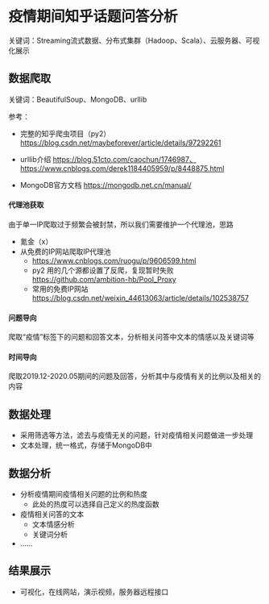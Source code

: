 # 疫情期间知乎话题问答分析

关键词：Streaming流式数据、分布式集群（Hadoop、Scala）、云服务器、可视化展示

## 数据爬取

关键词：BeautifulSoup、MongoDB、urllib

参考：

- 完整的知乎爬虫项目（py2）https://blog.csdn.net/maybeforever/article/details/97292261

- urllib介绍 https://blog.51cto.com/caochun/1746987、https://www.cnblogs.com/derek1184405959/p/8448875.html
- MongoDB官方文档 https://mongodb.net.cn/manual/

#### 代理池获取

由于单一IP爬取过于频繁会被封禁，所以我们需要维护一个代理池，思路

- 氪金（x）
- 从免费的IP网站爬取IP代理池
  - https://www.cnblogs.com/ruogu/p/9606599.html
  - py2 用的几个源都设置了反爬，复现暂时失败 https://github.com/ambition-hb/Pool_Proxy
  - 常用的免费IP网站 https://blog.csdn.net/weixin_44613063/article/details/102538757

#### 问题导向

爬取“疫情”标签下的问题和回答文本，分析相关问答中文本的情感以及关键词等

#### 时间导向

爬取2019.12-2020.05期间的问题及回答，分析其中与疫情有关的比例以及相关的内容

## 数据处理

- 采用筛选等方法，滤去与疫情无关的问题，针对疫情相关问题做进一步处理
- 文本处理，统一格式，存储于MongoDB中

## 数据分析

- 分析疫情期间疫情相关问题的比例和热度
  - 此处的热度可以选择自己定义的热度函数
- 疫情相关问答的文本
  - 文本情感分析
  - 关键词分析
- ……

## 结果展示

- 可视化，在线网站，演示视频，服务器远程接口

